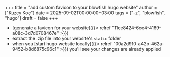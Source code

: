 +++
title = "add custom favicon to your blowfish hugo website"
author = ["Kuzey Koç"]
date = 2025-09-02T00:00:00+03:00
tags = ["-z", "blowfish", "hugo"]
draft = false
+++

-   [generate a favicon for your website]({{< relref "11ee8424-6ce4-4169-a08c-3d7d0708467e" >}})
-   extract the .zip file into your website's `static` folder
-   when you [start hugo website locally]({{< relref "00a2d910-a42b-462a-9452-b8d6875c96c1" >}}) you'll see your changes are already applied
